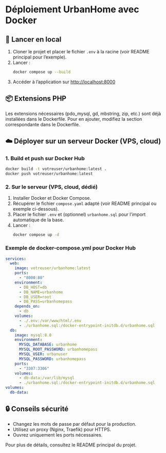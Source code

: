 
# Déploiement UrbanHome avec Docker

## 🚀 Lancer en local

1. Cloner le projet et placer le fichier `.env` à la racine (voir README principal pour l’exemple).
2. Lancer :
   ```bash
   docker compose up --build
   ```
3. Accéder à l’application sur [http://localhost:8000](http://localhost:8000)

## 📦 Extensions PHP
Les extensions nécessaires (pdo_mysql, gd, mbstring, zip, etc.) sont déjà installées dans le Dockerfile. Pour en ajouter, modifiez la section correspondante dans le Dockerfile.

## ☁️ Déployer sur un serveur Docker (VPS, cloud)

### 1. Build et push sur Docker Hub
```bash
docker build -t votreuser/urbanhome:latest .
docker push votreuser/urbanhome:latest
```

### 2. Sur le serveur (VPS, cloud, dédié)
1. Installer Docker et Docker Compose.
2. Récupérer le fichier `compose.yaml` adapté (voir README principal ou exemple ci-dessous).
3. Placer le fichier `.env` et (optionnel) `urbanhome.sql` pour l’import automatique de la base.
4. Lancer :
   ```bash
   docker compose up -d
   ```

### Exemple de docker-compose.yml pour Docker Hub
```yaml
services:
  web:
    image: votreuser/urbanhome:latest
    ports:
      - "8000:80"
    environment:
      - DB_HOST=db
      - DB_NAME=urbanhome
      - DB_USER=root
      - DB_PASS=urbanhomepass
    depends_on:
      - db
    volumes:
      - ./.env:/var/www/html/.env
      - ./urbanhome.sql:/docker-entrypoint-initdb.d/urbanhome.sql
  db:
    image: mysql:8.0
    environment:
      MYSQL_DATABASE: urbanhome
      MYSQL_ROOT_PASSWORD: urbanhomepass
      MYSQL_USER: urbanuser
      MYSQL_PASSWORD: urbanhomepass
    ports:
      - "3307:3306"
    volumes:
      - db-data:/var/lib/mysql
      - ./urbanhome.sql:/docker-entrypoint-initdb.d/urbanhome.sql
volumes:
  db-data:
```

## 🔒 Conseils sécurité
- Changez les mots de passe par défaut pour la production.
- Utilisez un proxy (Nginx, Traefik) pour HTTPS.
- Ouvrez uniquement les ports nécessaires.

Pour plus de détails, consultez le README principal du projet.